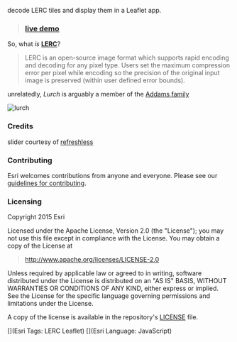 decode LERC tiles and display them in a Leaflet app.

> ### [live demo](http://jgravois.github.io/lerc-leaflet/)

So, what *is* **[LERC](http:github.com/Esri/lerc)**?

> LERC is an open-source image format which supports rapid encoding and decoding for any pixel type. Users set the maximum compression error per pixel while encoding so the precision of the original input image is preserved (within user defined error bounds).

unrelatedly, *Lurch* is arguably a member of the [Addams family](https://en.wikipedia.org/wiki/Lurch_(The_Addams_Family))

![lurch](https://upload.wikimedia.org/wikipedia/commons/1/16/Fester_lurch_1966.JPG)

### Credits

slider courtesy of [refreshless](http://refreshless.com/nouislider/)

### Contributing

Esri welcomes contributions from anyone and everyone. Please see our [guidelines for contributing](https://github.com/Esri/contributing/blob/master/README.md).

### Licensing
Copyright 2015 Esri

Licensed under the Apache License, Version 2.0 (the "License");
you may not use this file except in compliance with the License.
You may obtain a copy of the License at

> http://www.apache.org/licenses/LICENSE-2.0

Unless required by applicable law or agreed to in writing, software
distributed under the License is distributed on an "AS IS" BASIS,
WITHOUT WARRANTIES OR CONDITIONS OF ANY KIND, either express or implied.
See the License for the specific language governing permissions and
limitations under the License.

A copy of the license is available in the repository's [LICENSE](./LICENSE) file.

[](Esri Tags: LERC Leaflet)
[](Esri Language: JavaScript)
